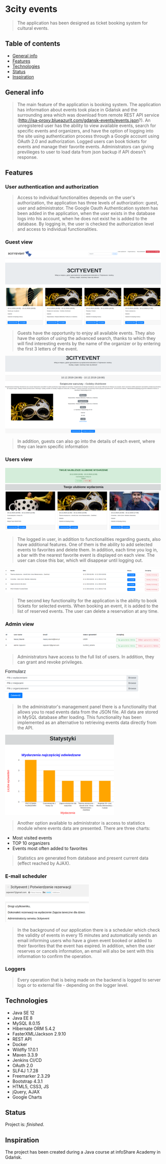 # 3city events
> The application has been designed as ticket booking system for cultural events.

## Table of contents
* [General info](#general-info)
* [Features](#features)
* [Technologies](#technologies)
* [Status](#status)
* [Inspiration](#inspiration)

## General info
>The main feature of the application is booking system. The application has information about events took place in Gdańsk and the surrounding area which was download from remote REST API service (http://isa-proxy.blueazurit.com/gdansk-events/events.json?). An unregistered user has the ability to view available events, search for specific events and organizers, and have the option of logging into the site using authentication process through a Google account using OAuth 2.0 and authorization. 
Logged users can book tickets for events and manage their favorite events. Administrators can giving previlieges to user to load data from json backup if API doesn't response.

## Features

### User authentication and authorization
> Access to individual functionalities depends on the user's authorization, the application has three levels of authorization: 
guest, user and administrator.
The Google Oauth Authentication system has been added in the application, when the user exists in the database logs into 
his account, when he does not exist he is added to the database. 
By logging in, the user is checked the authorization level and access to individual functionalities.

### Guest view
![Employees defining](./docs/guest_view.png) 
> Guests have the opportunity to enjoy all available events. They also have the option of using the advanced search, thanks to which they will find interesting events by the name of the organizer or by entering the first 3 letters of the event.

![Employees defining](./docs/guest_details_view.png) 
>In addition, guests can also go into the details of each event, where they can learn specific information
### Users view
![Teams defining](./docs/users_favourite.png) 
> The logged in user, in addition to functionalities regarding guests, also have additional features. One of them is the ability to add selected events to favorites and delete them. In addition, each time you log in, a bar with the nearest favorite event is displayed on each view. The user can close this bar, which will disappear until logging out.

![Teams defining](./docs/users_reservations.png) 
> The second key functionality for the application is the ability to book tickets for selected events. When booking an event, it is added to the list of reserved events. The user can delete a reservation at any time.

### Admin view
![Vacation manager](./docs/admin_privileges.png)
> Administrators have access to the full list of users. In addition, they can grant and revoke privileges.

![Vacation manager](./docs/admin_upload.png)
 > In the administrator's management panel there is a functionality that allows you to read events data from the JSON file. All data are stored in MySQL database after loading. This functionality has been implemented as an alternative to retrieving events data directly from the API.

![Vacation manager](./docs/admin_statistics.png)
> Another option available to administrator is access to statistics module where events data are presented. There are three charts:
* Most visited events
* TOP 10 organizers
* Events most often added to favorites
> Statistics are generated from database and present current data (effect reached by AJAX).

### E-mail scheduler
![Email scheduler](./docs/emails.png)
> In the background of our application there is a scheduler which check the validity of events in every 15 minutes and automatically sends an email informing users who have a given event booked or added to their favorites that the event has expired. In addition, when the user reserves or cancels information, an email will also be sent with this information to confirm the operation.

### Loggers
> Every operation that is being made on the backend is logged to server logs or to external file - depending on the logger level.

## Technologies
* Java SE 12
* Java EE 8
* MySQL 8.0.15
* Hibernate ORM 5.4.2
* FasterXML/Jackson 2.9.10
* REST API
* Docker
* Wildfly 17.0.1
* Maven 3.3.9
* Jenkins CI/CD
* OAuth 2.0
* SLF4J 1.7.28
* Freemarker 2.3.29
* Bootstrap 4.3.1
* HTML5, CSS3, JS
* jQuery, AJAX
* Google Charts

## Status
Project is: _finished_.

## Inspiration
The project has been created during a Java course at infoShare Academy in Gdańsk.

